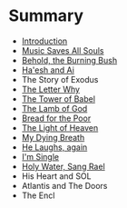 # Summary

* [Introduction](README.md)
* [Music Saves All Souls](music_saves_all_souls.md)
* [Behold, the Burning Bush](behold,_the_burning_bush.md)
* [Ha'esh and Ai](chapter1.md)
* The Story of Exodus
* [The Letter Why](the_letter_why.md)
* [The Tower of Babel](the_tower_of_babel.md)
* [The Lamb of God](the_lamb_of_god.md)
* [Bread for the Poor](bread_for_the_poor.md)
* [The Light of Heaven](the_light_of_heaven.md)
* [My Dying Breath](my_dying_breath.md)
* [He Laughs, again](hamd.md/he_laughs.md)
* [I'm Single](im_single.md)
* [Holy Water, Sang Rael](holy_water,_sang_rael.md)
* His Heart and SOL
* Atlantis and The Doors
* The Encl

